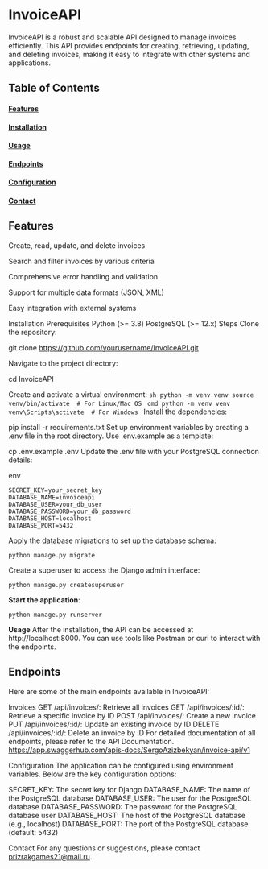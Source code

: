 # InvoiceAPI

InvoiceAPI is a robust and scalable API designed to manage invoices efficiently. This API provides endpoints for creating, retrieving, updating, and deleting invoices, making it easy to integrate with other systems and applications.

## Table of Contents

#### [Features](#features)

#### [Installation](#installation)

#### [Usage](#usage)

#### [Endpoints](Endpoints)

#### [Configuration](#configuration)

#### [Contact](#contact)


## Features

Create, read, update, and delete invoices

Search and filter invoices by various criteria

Comprehensive error handling and validation

Support for multiple data formats (JSON, XML)

Easy integration with external systems

Installation
Prerequisites
Python (>= 3.8)
PostgreSQL (>= 12.x)
Steps
Clone the repository:


git clone https://github.com/yourusername/InvoiceAPI.git

Navigate to the project directory:

cd InvoiceAPI

Create and activate a virtual environment:
    ```sh
    python -m venv venv
    source venv/bin/activate  # For Linux/Mac OS
    ```
    ```cmd
    python -m venv venv
    venv\Scripts\activate  # For Windows
    ```
Install the dependencies:

pip install -r requirements.txt
Set up environment variables by creating a .env file in the root directory. Use .env.example as a template:

cp .env.example .env
Update the .env file with your PostgreSQL connection details:

env
```
SECRET_KEY=your_secret_key
DATABASE_NAME=invoiceapi
DATABASE_USER=your_db_user
DATABASE_PASSWORD=your_db_password
DATABASE_HOST=localhost
DATABASE_PORT=5432
```
Apply the database migrations to set up the database schema:
```
python manage.py migrate
```
Create a superuser to access the Django admin interface:
```
python manage.py createsuperuser
```
__Start the application__:
```
python manage.py runserver
```
__Usage__
After the installation, the API can be accessed at http://localhost:8000. You can use tools like Postman or curl to interact with the endpoints.

## Endpoints
Here are some of the main endpoints available in InvoiceAPI:

Invoices
GET /api/invoices/: Retrieve all invoices
GET /api/invoices/:id/: Retrieve a specific invoice by ID
POST /api/invoices/: Create a new invoice
PUT /api/invoices/:id/: Update an existing invoice by ID
DELETE /api/invoices/:id/: Delete an invoice by ID
For detailed documentation of all endpoints, please refer to the API Documentation.
https://app.swaggerhub.com/apis-docs/SergoAzizbekyan/invoice-api/v1

Configuration
The application can be configured using environment variables. Below are the key configuration options:

SECRET_KEY: The secret key for Django
DATABASE_NAME: The name of the PostgreSQL database
DATABASE_USER: The user for the PostgreSQL database
DATABASE_PASSWORD: The password for the PostgreSQL database user
DATABASE_HOST: The host of the PostgreSQL database (e.g., localhost)
DATABASE_PORT: The port of the PostgreSQL database (default: 5432)


Contact
For any questions or suggestions, please contact prizrakgames21@mail.ru.


